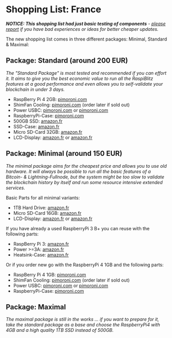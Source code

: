 # Shopping List: France

*__NOTICE: This shopping list had just basic testing of components__ - [please report](https://github.com/rootzoll/raspiblitz/issues/691) if you have bad experiences or ideas for better cheaper updates.*

The new shopping list comes in three different packages: Minimal, Standard & Maximal:

## Package: Standard (around 200 EUR)

*The "Standard Package" is most tested and recommended if you can effort it. It aims to give you the best economic value to run all the RaspiBlitz features at a good performance and even allows you to self-validate your blockchain in under 3 days.* 

* RaspBerry Pi 4 2GB: [pimoroni.com](https://shop.pimoroni.com/products/raspberry-pi-4?variant=29157087412307)
* ShimFan Cooling: [pimoroni.com](https://shop.pimoroni.com/products/fan-shim) (order later if sold out)
* Power USBC: [pimoroni.com](https://shop.pimoroni.com/products/raspberry-pi-official-usb-c-power-supply-eu?variant=29392393371750) or [pimoroni.com](https://shop.pimoroni.com/products/universal-usb-c-power-supply-5-1v-3a)
* RaspberryPi-Case: [pimoroni.com](https://shop.pimoroni.com/products/pibow-coupe-4?variant=29210100105299)
* 500GB SSD: [amazon.fr](https://www.amazon.fr/Crucial-CT500MX500SSD1-interne-MX500-pouces/dp/B0786QNS9B)
* SSD-Case: [amazon.fr](https://www.amazon.fr/UGREEN-Boîtier-Externe-Pouces-Compatible/dp/B07D2BHVBD)
* Micro SD-Card 32GB: [amazon.fr](https://www.amazon.fr/dp/B07CY3QSST)
* LCD-Display: [amazon.fr](https://www.amazon.fr/dp/B01N2N86HB) or [amazon.fr](https://www.amazon.fr/dp/B07L42Z79L)

## Package: Minimal (around 150 EUR)

*The minimal package aims for the cheapest price and allows you to use old hardware. It will always be possible to run all the basic features of a Bitcoin- & Lightning-Fullnode, but the system might be too slow to validate the blockchain history by itself and run some resource intensive extended services.*

Basic Parts for all minimal variants:
* 1TB Hard Drive: [amazon.fr](https://www.amazon.fr/dp/B07997KKSK)
* Micro SD-Card 16GB: [amazon.fr](https://www.amazon.fr/SanDisk-SDSQUAR-016G-GZFMA-Mémoire-MicroSDHC-Nouvelle/dp/B073S9SFK2)
* LCD-Display: [amazon.fr](https://www.amazon.fr/dp/B01N2N86HB) or [amazon.fr](https://www.amazon.fr/dp/B07L42Z79L)

If you have already a used RaspberryPi 3 B+ you can reuse with the following parts:
* RaspBerry Pi 3: [amazon.fr](https://www.amazon.fr/dp/B07BDR5PDW)
* Power >=3A: [amazon.fr](https://www.amazon.fr/dp/B01566WOAG)
* Heatsink-Case: [amazon.fr](https://www.amazon.fr/dp/B07MXZ8JHL)

Or if you order new go with the RaspberryPi 4 1GB and the following parts:
* RaspBerry Pi 4 1GB: [pimoroni.com](https://shop.pimoroni.com/products/raspberry-pi-4?variant=29157087379539)
* ShimFan Cooling: [pimoroni.com](https://shop.pimoroni.com/products/fan-shim) (order later if sold out)
* Power USBC: [pimoroni.com](https://shop.pimoroni.com/products/raspberry-pi-official-usb-c-power-supply-eu?variant=29392393371750) or [pimoroni.com](https://shop.pimoroni.com/products/universal-usb-c-power-supply-5-1v-3a)
* RaspberryPi-Case: [pimoroni.com](https://shop.pimoroni.com/products/pibow-coupe-4?variant=29210100105299)

## Package: Maximal

*The maximal package is still in the works ... if you want to prepare for it, take the standard package as a base and choose the RaspberryPi4 with 4GB and a high quality 1TB SSD instead of 500GB.*

